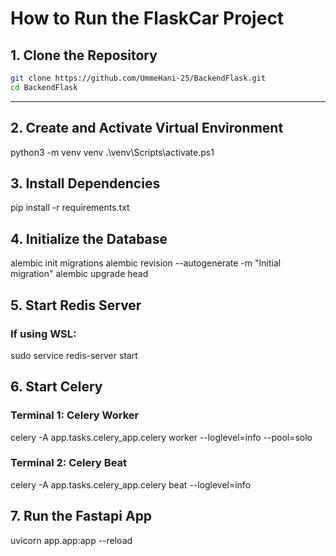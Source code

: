 # How to Run the FlaskCar Project

## 1. Clone the Repository

```bash
git clone https://github.com/UmmeHani-25/BackendFlask.git
cd BackendFlask
````

---

## 2. Create and Activate Virtual Environment

python3 -m venv venv
.\venv\Scripts\activate.ps1   


## 3. Install Dependencies

pip install -r requirements.txt


## 4. Initialize the Database


alembic init migrations
alembic revision --autogenerate -m "Initial migration"
alembic upgrade head

## 5. Start Redis Server

### If using WSL:

sudo service redis-server start


## 6. Start Celery

### Terminal 1: Celery Worker

celery -A app.tasks.celery_app.celery worker --loglevel=info --pool=solo


### Terminal 2: Celery Beat


celery -A app.tasks.celery_app.celery beat --loglevel=info


## 7. Run the Fastapi App

uvicorn app.app:app --reload
